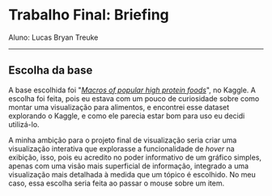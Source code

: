# Trabalho Final: Briefing
Aluno: Lucas Bryan Treuke

---

## Escolha da base
A base escolhida foi "_[Macros of popular high protein foods](https://www.kaggle.com/datasets/fydrose/macros-of-popular-high-protein-foods)_", no Kaggle.
A escolha foi feita, pois eu estava com um pouco de curiosidade sobre como montar uma visualização para alimentos, e encontrei esse dataset explorando o Kaggle, e como ele parecia estar bom para uso eu decidi utilizá-lo.

A minha ambição para o projeto final de visualização seria criar uma visualização interativa que explorasse a funcionalidade de _hover_ na exibição, isso, pois eu acredito no poder informativo de um gráfico simples, apenas com uma visão mais superficial de informação, integrado a uma visualização mais detalhada à medida que um tópico é escolhido. No meu caso, essa escolha seria feita ao passar o mouse sobre um item.



